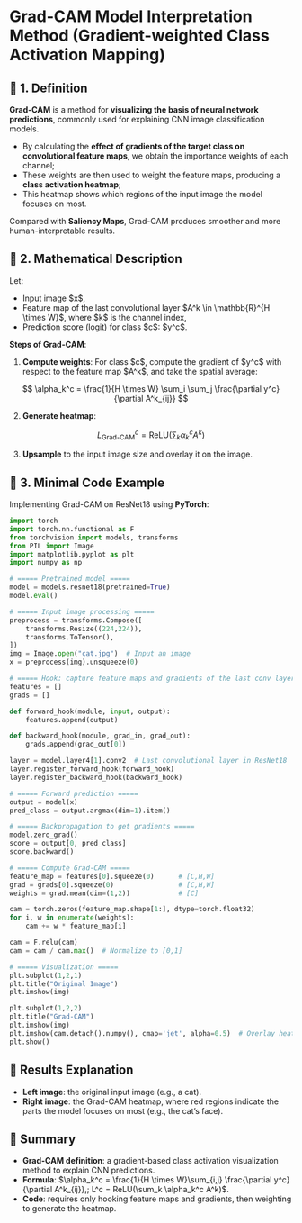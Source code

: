 
# Grad-CAM Model Interpretation Method (Gradient-weighted Class Activation Mapping)

## 📖 1. Definition

**Grad-CAM** is a method for **visualizing the basis of neural network predictions**, commonly used for explaining CNN image classification models.

* By calculating the **effect of gradients of the target class on convolutional feature maps**, we obtain the importance weights of each channel;
* These weights are then used to weight the feature maps, producing a **class activation heatmap**;
* This heatmap shows which regions of the input image the model focuses on most.

Compared with **Saliency Maps**, Grad-CAM produces smoother and more human-interpretable results.



## 📖 2. Mathematical Description

Let:

* Input image \$x\$,
* Feature map of the last convolutional layer \$A^k \in \mathbb{R}^{H \times W}\$, where \$k\$ is the channel index,
* Prediction score (logit) for class \$c\$: \$y^c\$.

**Steps of Grad-CAM**:

1. **Compute weights**: For class \$c\$, compute the gradient of \$y^c\$ with respect to the feature map \$A^k\$, and take the spatial average:

$$
\alpha_k^c = \frac{1}{H \times W} \sum_i \sum_j \frac{\partial y^c}{\partial A^k_{ij}}
$$

2. **Generate heatmap**:

$$
L_{\text{Grad-CAM}}^c = \text{ReLU}\left(\sum_k \alpha_k^c A^k\right)
$$

3. **Upsample** to the input image size and overlay it on the image.



## 📖 3. Minimal Code Example

Implementing Grad-CAM on ResNet18 using **PyTorch**:

```python
import torch
import torch.nn.functional as F
from torchvision import models, transforms
from PIL import Image
import matplotlib.pyplot as plt
import numpy as np

# ===== Pretrained model =====
model = models.resnet18(pretrained=True)
model.eval()

# ===== Input image processing =====
preprocess = transforms.Compose([
    transforms.Resize((224,224)),
    transforms.ToTensor(),
])
img = Image.open("cat.jpg")  # Input an image
x = preprocess(img).unsqueeze(0)

# ===== Hook: capture feature maps and gradients of the last conv layer =====
features = []
grads = []

def forward_hook(module, input, output):
    features.append(output)

def backward_hook(module, grad_in, grad_out):
    grads.append(grad_out[0])

layer = model.layer4[1].conv2  # Last convolutional layer in ResNet18
layer.register_forward_hook(forward_hook)
layer.register_backward_hook(backward_hook)

# ===== Forward prediction =====
output = model(x)
pred_class = output.argmax(dim=1).item()

# ===== Backpropagation to get gradients =====
model.zero_grad()
score = output[0, pred_class]
score.backward()

# ===== Compute Grad-CAM =====
feature_map = features[0].squeeze(0)      # [C,H,W]
grad = grads[0].squeeze(0)                # [C,H,W]
weights = grad.mean(dim=(1,2))            # [C]

cam = torch.zeros(feature_map.shape[1:], dtype=torch.float32)
for i, w in enumerate(weights):
    cam += w * feature_map[i]

cam = F.relu(cam)
cam = cam / cam.max()  # Normalize to [0,1]

# ===== Visualization =====
plt.subplot(1,2,1)
plt.title("Original Image")
plt.imshow(img)

plt.subplot(1,2,2)
plt.title("Grad-CAM")
plt.imshow(img)
plt.imshow(cam.detach().numpy(), cmap='jet', alpha=0.5)  # Overlay heatmap
plt.show()
```



## 📖 Results Explanation

* **Left image**: the original input image (e.g., a cat).
* **Right image**: the Grad-CAM heatmap, where red regions indicate the parts the model focuses on most (e.g., the cat’s face).



## 📖 Summary

* **Grad-CAM definition**: a gradient-based class activation visualization method to explain CNN predictions.
* **Formula**: \$\alpha\_k^c = \frac{1}{H \times W}\sum\_{i,j} \frac{\partial y^c}{\partial A^k\_{ij}},; L^c = ReLU(\sum\_k \alpha\_k^c A^k)\$.
* **Code**: requires only hooking feature maps and gradients, then weighting to generate the heatmap.



